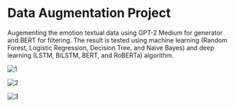 # Data Augmentation Project
Augementing the emotion textual data using GPT-2 Medium for generator and BERT for filtering.
The result is tested using machine learning (Random Forest, Logistic Regression, Decision Tree, and Naive Bayes) and deep learning (LSTM, BiLSTM, BERT, and RoBERTa) algorithm.

![1](https://github.com/nanthajoe/data-augmentation/assets/113364800/38554cee-a5f3-42b4-b988-7b4f25ecdcc5)

![2](https://github.com/nanthajoe/data-augmentation/assets/113364800/fae74dc2-5a42-4fa4-9810-f94db9441d27)

![3](https://github.com/nanthajoe/data-augmentation/assets/113364800/b6f0c771-21aa-46ff-8002-a6ca7dd696b5)
